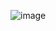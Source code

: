 ![image](https://user-images.githubusercontent.com/36265606/168029912-f503cc2e-02f6-40e9-99cd-4b38d3d9c79a.png)
